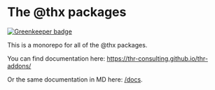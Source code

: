 # The @thx packages

[![Greenkeeper badge](https://badges.greenkeeper.io/thr-consulting/thr-addons.svg)](https://greenkeeper.io/)

This is a monorepo for all of the @thx packages.

You can find documentation here: https://thr-consulting.github.io/thr-addons/

Or the same documentation in MD here: [/docs](/docs).
